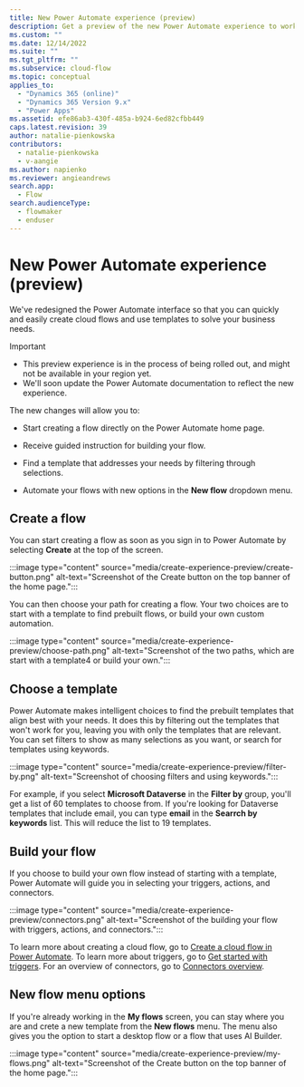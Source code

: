 ```yaml
---
title: New Power Automate experience (preview)
description: Get a preview of the new Power Automate experience to work with flows and templates.
ms.custom: ""
ms.date: 12/14/2022
ms.suite: ""
ms.tgt_pltfrm: ""
ms.subservice: cloud-flow
ms.topic: conceptual
applies_to: 
  - "Dynamics 365 (online)"
  - "Dynamics 365 Version 9.x"
  - "Power Apps"
ms.assetid: efe86ab3-430f-485a-b924-6ed82cfbb449
caps.latest.revision: 39
author: natalie-pienkowska
contributors:
  - natalie-pienkowska
  - v-aangie
ms.author: napienko
ms.reviewer: angieandrews
search.app: 
  - Flow
search.audienceType: 
  - flowmaker
  - enduser
---
```


# New Power Automate experience (preview)

We've redesigned the Power Automate interface so that you can quickly and easily create cloud flows and use templates  to solve your business needs.

> [!IMPORTANT]
> - This preview experience is in the process of being rolled out, and might not be available in your region yet.
> - We'll soon update the Power Automate documentation to reflect the new experience.

The new changes will allow you to:

- Start creating a flow directly on the Power Automate home page.

- Receive guided instruction for building your flow.

- Find a template that addresses your needs by filtering through selections.

- Automate your flows with new options in the **New flow** dropdown menu.

## Create a flow

You can start creating a flow as soon as you sign in to Power Automate by selecting **Create** at the top of the screen.

:::image type="content" source="media/create-experience-preview/create-button.png" alt-text="Screenshot of the Create button on the top banner of the home page.":::

You can then choose your path for creating a flow. Your two choices are to start with a template to find prebuilt flows, or build your own custom automation.

:::image type="content" source="media/create-experience-preview/choose-path.png" alt-text="Screenshot of the two paths, which are start with a template4 or build your own.":::

## Choose a template

Power Automate makes intelligent choices to find the prebuilt templates that align best with your needs. It does this by filtering out the templates that won't work for you, leaving you with only the templates that are relevant. You can set filters to show as many selections as you want, or search for templates using keywords.

:::image type="content" source="media/create-experience-preview/filter-by.png" alt-text="Screenshot of choosing filters and using keywords.":::

For example, if you select **Microsoft Dataverse** in the **Filter by** group, you'll get a list of 60 templates to choose from. If you're looking for Dataverse templates that include email, you can type **email** in the **Searrch by keywords** list. This will reduce the list to 19 templates.

## Build your flow

If you choose to build your own flow instead of starting with a template, Power Automate will guide you in selecting your triggers, actions, and connectors.

:::image type="content" source="media/create-experience-preview/connectors.png" alt-text="Screenshot of the building your flow with triggers, actions, and connectors.":::

To learn more about creating a cloud flow, go to [Create a cloud flow in Power Automate](get-started-logic-flow.md). To learn more about triggers, go to [Get started with triggers](triggers-introduction.md). For an overview of connectors, go to [Connectors overview](/connectors/connectors).



## New flow menu options

If you're already working in the **My flows** screen, you can stay where you are and crete a new template from the **New flows** menu. The menu also gives you the option to start a desktop flow or a flow that uses AI Builder.

:::image type="content" source="media/create-experience-preview/my-flows.png" alt-text="Screenshot of the Create button on the top banner of the home page.":::

